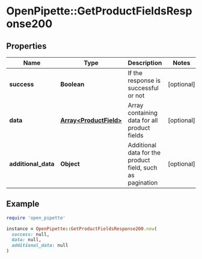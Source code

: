 # OpenPipette::GetProductFieldsResponse200

## Properties

| Name | Type | Description | Notes |
| ---- | ---- | ----------- | ----- |
| **success** | **Boolean** | If the response is successful or not | [optional] |
| **data** | [**Array&lt;ProductField&gt;**](ProductField.md) | Array containing data for all product fields | [optional] |
| **additional_data** | **Object** | Additional data for the product field, such as pagination | [optional] |

## Example

```ruby
require 'open_pipette'

instance = OpenPipette::GetProductFieldsResponse200.new(
  success: null,
  data: null,
  additional_data: null
)
```

